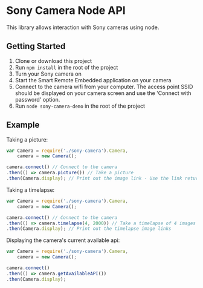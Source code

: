# Sony Camera Node API

This library allows interaction with Sony cameras using node.

## Getting Started

1.  Clone or download this project
2.  Run `npm install` in the root of the project
3.  Turn your Sony camera on
4.  Start the Smart Remote Embedded application on your camera
5.  Connect to the camera wifi from your computer. The access point SSID should be displayed on your camera screen and use the 'Connect with password' option.
6.  Run `node sony-camera-demo` in the root of the project

## Example

Taking a picture:

```javascript
var Camera = require('./sony-camera').Camera,
	camera = new Camera();

camera.connect() // Connect to the camera
.then(() => camera.picture()) // Take a picture
.then(Camera.display); // Print out the image link - Use the link returned to view the image

```

Taking a timelapse:

```javascript
var Camera = require('./sony-camera').Camera,
	camera = new Camera();

camera.connect() // Connect to the camera
.then(() => camera.timelapse(4, 2000)) // Take a timelapse of 4 images 2 seconds apart
.then(Camera.display); // Print out the timelapse image links
```

Displaying the camera's current available api:

```javascript
var Camera = require('./sony-camera').Camera,
	camera = new Camera();

camera.connect()
.then(() => camera.getAvailableAPI())
.then(Camera.display);

```


